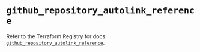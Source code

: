 # `github_repository_autolink_reference`

Refer to the Terraform Registry for docs: [`github_repository_autolink_reference`](https://registry.terraform.io/providers/integrations/github/5.44.0/docs/resources/repository_autolink_reference).
